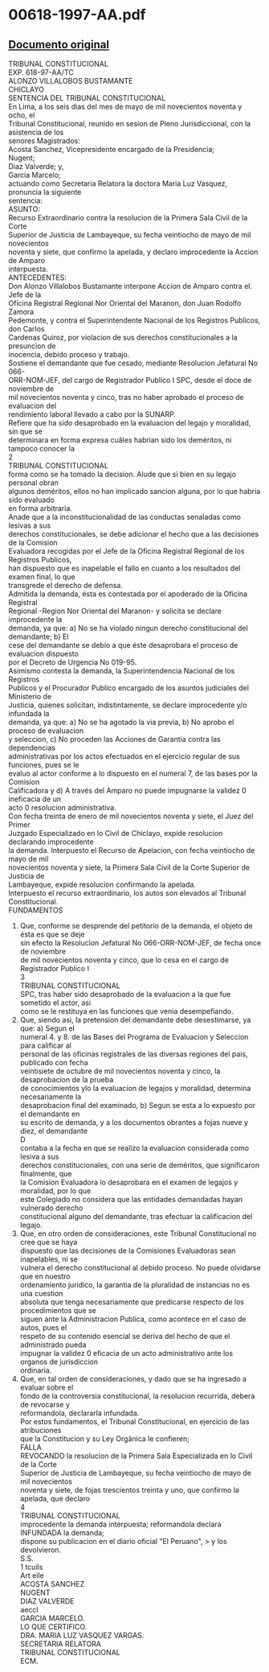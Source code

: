 
00618-1997-AA.pdf
=================
  
[Documento original](https://tc.gob.pe/jurisprudencia/1998/00618-1997-AA.pdf)  
---  
TRIBUNAL CONSTITUCIONAL  
EXP. 618-97-AA/TC  
ALONZO VILLALOBOS BUSTAMANTE  
CHICLAYO  
SENTENCIA DEL TRIBUNAL CONSTITUCIONAL  
En Lima, a los seis dias del mes de mayo de mil novecientos noventa y ocho, el  
Tribunal Constitucional, reunido en sesion de Pleno Jurisdiccional, con la asistencia de los  
senores Magistrados:  
Acosta Sanchez, Vicepresidente encargado de la Presidencia;  
Nugent;  
Diaz Valverde; y,  
Garcia Marcelo;  
actuando como Secretaria Relatora la doctora Maria Luz Vasquez, pronuncia la siguiente  
sentencia:  
ASUNTO:  
Recurso Extraordinario contra la resolucion de la Primera Sala Civil de la Corte  
Superior de Justicia de Lambayeque, su fecha veintiocho de mayo de mil novecientos  
noventa y siete, que confirmo la apelada, y declaro improcedente la Accion de Amparo  
interpuesta.  
ANTECEDENTES:  
Don Alonzo Villalobos Bustamante interpone Accion de Amparo contra el. Jefe de la  
Oficina Registral Regional Nor Oriental del Maranon, don Juan Rodolfo Zamora  
Pedemonte, y contra el Superintendente Nacional de los Registros Publicos, don Carlos  
Cardenas Quiroz, por violacion de sus derechos constitucionales a la presuncion de  
inocencia, debido proceso y trabajo.  
Sostiene el demandante que fue cesado, mediante Resolucion Jefatural No 066-  
ORR-NOM-JEF, del cargo de Registrador Publico I SPC, desde el doce de noviembre de  
mil novecientos noventa y cinco, tras no haber aprobado el proceso de evaluacion del  
rendimiento laboral llevado a cabo por la SUNARP.  
Refiere que ha sido desaprobado en la evaluacion del legajo y moralidad, sin que se  
determinara en forma expresa cuâles habrian sido los deméritos, ni tampoco conocer la  
2  
TRIBUNAL CONSTITUCIONAL  
forma como se ha tomado la decision. Alude que si bien en su legajo personal obran  
algunos deméritos, ellos no han implicado sancion alguna, por lo que habria sido evaluado  
en forma arbitraria.  
Anade que a la inconstitucionalidad de las conductas senaladas como lesivas a sus  
derechos constitucionales, se debe adicionar el hecho que a las decisiones de la Comision  
Evaluadora recogidas por el Jefe de la Oficina Registral Regional de los Registros Publicos,  
han dispuesto que es inapelable el fallo en cuanto a los resultados del examen final, lo que  
transgrede el derecho de defensa.  
Admitida la demanda, ésta es contestada por el apoderado de la Oficina Registral  
Regional -Region Nor Oriental del Maranon- y solicita se declare improcedente la  
demanda, ya que: a) No se ha violado ningun derecho constitucional del demandante; b) El  
cese del demandante se debio a que éste desaprobara el proceso de evaluacion dispuesto  
por el Decreto de Urgencia No 019-95.  
Asimismo contesta la demanda, la Superintendencia Nacional de los Registros  
Publicos y el Procurador Publico encargado de los asuntos judiciales del Ministerio de  
Justicia, quienes solicitan, indistintamente, se declare improcedente y/o infundada la  
demanda, ya que: a) No se ha agotado la via previa, b) No aprobo el proceso de evaluacion  
y seleccion, c) No proceden las Acciones de Garantia contra las dependencias  
administrativas por los actos efectuados en el ejercicio regular de sus funciones, pues se le  
evaluo al actor conforme a lo dispuesto en el numeral 7, de las bases por la Comision  
Calificadora y d) A través del Amparo no puede impugnarse la validez 0 ineficacia de un  
acto 0 resolucion administrativa.  
Con fecha treinta de enero de mil novecientos noventa y siete, el Juez del Primer  
Juzgado Especializado en lo Civil de Chiclayo, expide resolucion declarando improcedente  
la demanda. Interpuesto el Recurso de Apelacion, con fecha veintiocho de mayo de mil  
novecientos noventa y siete, la Primera Sala Civil de la Corte Superior de Justicia de  
Lambayeque, expide resolucion confirmando la apelada.  
Interpuesto el recurso extraordinario, los autos son elevados al Tribunal  
Constitucional.  
FUNDAMENTOS  
1. Que, conforme se desprende del petitorio de la demanda, el objeto de ésta es que se deje  
sin efecto la Resolucion Jefatural No 066-ORR-NOM-JEF, de fecha once de noviembre  
de mil novecientos noventa y cinco, que lo cesa en el cargo de Registrador Publico I  
3  
TRIBUNAL CONSTITUCIONAL  
SPC, tras haber sido desaprobado de la evaluacion a la que fue sometido el actor, asi  
como se le restituya en las funciones que venia desempefiando.  
2. Que, siendo asi, la pretension del demandante debe desestimarse, ya que: a) Segun el  
numeral 4. y 8. de las Bases del Programa de Evaluacion y Seleccion para calificar al  
personal de las oficinas registrales de las diversas regiones del pais, publicado con fecha  
veintisiete de octubre de mil novecientos noventa y cinco, la desaprobacion de la prueba  
de conocimientos ylo la evaluacion de legajos y moralidad, determina necesariamente la  
desaprobacion final del examinado, b) Segun se esta a lo expuesto por el demandante en  
su escrito de demanda, y a los documentos obrantes a fojas nueve y diez, el demandante  
D  
contaba a la fecha en que se realizo la evaluacion considerada como lesiva a sus  
derechos constitucionales, con una serie de deméritos, que significaron finalmente, que  
la Comision Evaluadora lo desaprobara en el examen de legajos y moralidad, por lo que  
este Colegiado no considera que las entidades demandadas hayan vulnerado derecho  
constitucional alguno del demandante, tras efectuar la calificacion del legajo.  
3. Que, en otro orden de consideraciones, este Tribunal Constitucional no cree que se haya  
dispuesto que las decisiones de la Comisiones Evaluadoras sean inapelables, ni se  
vulnera el derecho constitucional al debido proceso. No puede olvidarse que en nuestro  
ordenamiento juridico, la garantia de la pluralidad de instancias no es una cuestion  
absoluta que tenga necesariamente que predicarse respecto de los procedimientos que se  
siguen ante la Administracion Publica, como acontece en el caso de autos, pues el  
respeto de su contenido esencial se deriva del hecho de que el administrado pueda  
impugnar la validez 0 eficacia de un acto administrativo ante los organos de jurisdiccion  
ordinaria.  
4. Que, en tal orden de consideraciones, y dado que se ha ingresado a evaluar sobre el  
fondo de la controversia constitucional, la resolucion recurrida, debera de revocarse y  
reformandola, declararla infundada.  
Por estos fundamentos, el Tribunal Constitucional, en ejercicio de las atribuciones  
que la Constitucion y su Ley Orgânica le confieren;  
FALLA  
REVOCANDO la resolucion de la Primera Sala Especializada en lo Civil de la Corte  
Superior de Justicia de Lambayeque, su fecha veintiocho de mayo de mil novecientos  
noventa y siete, de fojas trescientos treinta y uno, que confirmo la apelada, que declaro  
4  
TRIBUNAL CONSTITUCIONAL  
improcedente la demanda interpuesta; reformandola declara INFUNDADA la demanda;  
dispone su publicacion en el diario oficial "El Peruano", > y los devolvieron.  
S.S.  
1 tcuils  
Art eile  
ACOSTA SANCHEZ  
NUGENT  
DIAZ VALVERDE  
aeccl  
GARCIA MARCELO.  
LO QUE CERTIFICO.  
DRA. MARIA LUZ VASQUEZ VARGAS.  
SECRETARIA RELATORA  
TRIBUNAL CONSTITUCIONAL  
ECM.